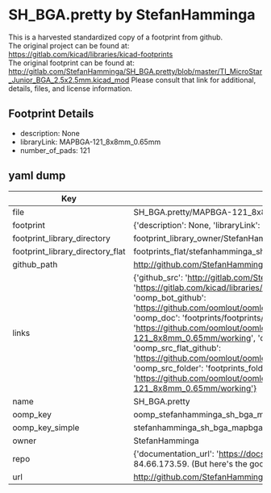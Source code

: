 # SH_BGA.pretty by StefanHamminga  
This is a harvested standardized copy of a footprint from github.  
The original project can be found at:  
https://gitlab.com/kicad/libraries/kicad-footprints  
The original footprint can be found at:
http://gitlab.com/StefanHamminga/SH_BGA.pretty/blob/master/TI_MicroStar_Junior_BGA_2.5x2.5mm.kicad_mod
Please consult that link for additional, details, files, and license information.  
## Footprint Details
* description: None  
* libraryLink: MAPBGA-121_8x8mm_0.65mm  
* number_of_pads: 121  
## yaml dump  
| Key | Value |  
| --- | --- |  
| file | SH_BGA.pretty/MAPBGA-121_8x8mm_0.65mm.kicad_mod |  
| footprint | {'description': None, 'libraryLink': 'MAPBGA-121_8x8mm_0.65mm', 'number_of_pads': 121} |  
| footprint_library_directory | footprint_library_owner/StefanHamminga_SH_BGA.pretty |  
| footprint_library_directory_flat | footprints_flat/stefanhamminga_sh_bga_mapbga_121_8x8mm_0_65mm/working |  
| github_path | http://github.com/StefanHamminga/SH_BGA.pretty/blob/master/MAPBGA-121_8x8mm_0.65mm.kicad_mod |  
| links | {'github_src': 'http://gitlab.com/StefanHamminga/SH_BGA.pretty/blob/master/TI_MicroStar_Junior_BGA_2.5x2.5mm.kicad_mod', 'github_src_repo': 'https://gitlab.com/kicad/libraries/kicad-footprints', 'oomp_bot': 'footprints/stefanhamminga_sh_bga_mapbga_121_8x8mm_0_65mm/working', 'oomp_bot_github': 'https://github.com/oomlout/oomlout_oomp_footprint_bot/tree/main/footprints/stefanhamminga_sh_bga_mapbga_121_8x8mm_0_65mm/working', 'oomp_doc': 'footprints/footprints/StefanHamminga/SH_BGA/MAPBGA-121_8x8mm_0.65mm/working/', 'oomp_doc_github': 'https://github.com/oomlout/oomlout_oomp_footprint_doc/tree/main/footprints/footprints/StefanHamminga/SH_BGA/MAPBGA-121_8x8mm_0.65mm/working', 'oomp_src_flat': 'footprints_flat/footprints_flat/stefanhamminga_sh_bga_mapbga_121_8x8mm_0_65mm/working', 'oomp_src_flat_github': 'https://github.com/oomlout/oomlout_oomp_footprint_src/tree/main/footprints_flat/stefanhamminga_sh_bga_mapbga_121_8x8mm_0_65mm/working', 'oomp_src_folder': 'footprints_folder/footprints_folder/StefanHamminga/SH_BGA/MAPBGA-121_8x8mm_0.65mm/working', 'oomp_src_folder_github': 'https://github.com/oomlout/oomlout_oomp_footprint_src/tree/main/footprints_folder/StefanHamminga/SH_BGA/MAPBGA-121_8x8mm_0.65mm/working'} |  
| name | SH_BGA.pretty |  
| oomp_key | oomp_stefanhamminga_sh_bga_mapbga_121_8x8mm_0_65mm |  
| oomp_key_simple | stefanhamminga_sh_bga_mapbga_121_8x8mm_0_65mm |  
| owner | StefanHamminga |  
| repo | {'documentation_url': 'https://docs.github.com/rest/overview/resources-in-the-rest-api#rate-limiting', 'message': "API rate limit exceeded for 84.66.173.59. (But here's the good news: Authenticated requests get a higher rate limit. Check out the documentation for more details.)"} |  
| url | http://github.com/StefanHamminga/SH_BGA.pretty |  

